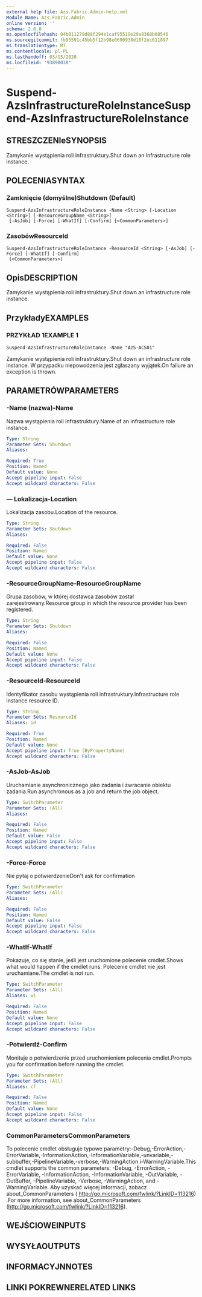 ```yaml
---
external help file: Azs.Fabric.Admin-help.xml
Module Name: Azs.Fabric.Admin
online version: ''
schema: 2.0.0
ms.openlocfilehash: 04b011279d88f294e1caf95519e29a8368b08546
ms.sourcegitcommit: fb95591c45bb5f12b98e0690938d18f2ec611897
ms.translationtype: MT
ms.contentlocale: pl-PL
ms.lasthandoff: 03/15/2020
ms.locfileid: "93890038"
---
```

# <span data-ttu-id="dccb2-101">Suspend-AzsInfrastructureRoleInstance</span><span class="sxs-lookup"><span data-stu-id="dccb2-101">Suspend-AzsInfrastructureRoleInstance</span></span>

## <span data-ttu-id="dccb2-102">STRESZCZENIe</span><span class="sxs-lookup"><span data-stu-id="dccb2-102">SYNOPSIS</span></span>
<span data-ttu-id="dccb2-103">Zamykanie wystąpienia roli infrastruktury.</span><span class="sxs-lookup"><span data-stu-id="dccb2-103">Shut down an infrastructure role instance.</span></span>

## <span data-ttu-id="dccb2-104">POLECENIA</span><span class="sxs-lookup"><span data-stu-id="dccb2-104">SYNTAX</span></span>

### <span data-ttu-id="dccb2-105">Zamknięcie (domyślne)</span><span class="sxs-lookup"><span data-stu-id="dccb2-105">Shutdown (Default)</span></span>
```
Suspend-AzsInfrastructureRoleInstance -Name <String> [-Location <String>] [-ResourceGroupName <String>]
 [-AsJob] [-Force] [-WhatIf] [-Confirm] [<CommonParameters>]
```

### <span data-ttu-id="dccb2-106">Zasobów</span><span class="sxs-lookup"><span data-stu-id="dccb2-106">ResourceId</span></span>
```
Suspend-AzsInfrastructureRoleInstance -ResourceId <String> [-AsJob] [-Force] [-WhatIf] [-Confirm]
 [<CommonParameters>]
```

## <span data-ttu-id="dccb2-107">Opis</span><span class="sxs-lookup"><span data-stu-id="dccb2-107">DESCRIPTION</span></span>
<span data-ttu-id="dccb2-108">Zamykanie wystąpienia roli infrastruktury.</span><span class="sxs-lookup"><span data-stu-id="dccb2-108">Shut down an infrastructure role instance.</span></span>

## <span data-ttu-id="dccb2-109">Przykłady</span><span class="sxs-lookup"><span data-stu-id="dccb2-109">EXAMPLES</span></span>

### <span data-ttu-id="dccb2-110">PRZYKŁAD 1</span><span class="sxs-lookup"><span data-stu-id="dccb2-110">EXAMPLE 1</span></span>
```
Suspend-AzsInfrastructureRoleInstance -Name "AzS-ACS01"
```

<span data-ttu-id="dccb2-111">Zamykanie wystąpienia roli infrastruktury.</span><span class="sxs-lookup"><span data-stu-id="dccb2-111">Shut down an infrastructure role instance.</span></span>
<span data-ttu-id="dccb2-112">W przypadku niepowodzenia jest zgłaszany wyjątek.</span><span class="sxs-lookup"><span data-stu-id="dccb2-112">On failure an exception is thrown.</span></span>

## <span data-ttu-id="dccb2-113">PARAMETRÓW</span><span class="sxs-lookup"><span data-stu-id="dccb2-113">PARAMETERS</span></span>

### <span data-ttu-id="dccb2-114">-Name (nazwa)</span><span class="sxs-lookup"><span data-stu-id="dccb2-114">-Name</span></span>
<span data-ttu-id="dccb2-115">Nazwa wystąpienia roli infrastruktury.</span><span class="sxs-lookup"><span data-stu-id="dccb2-115">Name of an infrastructure role instance.</span></span>

```yaml
Type: String
Parameter Sets: Shutdown
Aliases:

Required: True
Position: Named
Default value: None
Accept pipeline input: False
Accept wildcard characters: False
```

### <span data-ttu-id="dccb2-116">— Lokalizacja</span><span class="sxs-lookup"><span data-stu-id="dccb2-116">-Location</span></span>
<span data-ttu-id="dccb2-117">Lokalizacja zasobu.</span><span class="sxs-lookup"><span data-stu-id="dccb2-117">Location of the resource.</span></span>

```yaml
Type: String
Parameter Sets: Shutdown
Aliases:

Required: False
Position: Named
Default value: None
Accept pipeline input: False
Accept wildcard characters: False
```

### <span data-ttu-id="dccb2-118">-ResourceGroupName</span><span class="sxs-lookup"><span data-stu-id="dccb2-118">-ResourceGroupName</span></span>
<span data-ttu-id="dccb2-119">Grupa zasobów, w której dostawca zasobów został zarejestrowany.</span><span class="sxs-lookup"><span data-stu-id="dccb2-119">Resource group in which the resource provider has been registered.</span></span>

```yaml
Type: String
Parameter Sets: Shutdown
Aliases:

Required: False
Position: Named
Default value: None
Accept pipeline input: False
Accept wildcard characters: False
```

### <span data-ttu-id="dccb2-120">-ResourceId</span><span class="sxs-lookup"><span data-stu-id="dccb2-120">-ResourceId</span></span>
<span data-ttu-id="dccb2-121">Identyfikator zasobu wystąpienia roli infrastruktury.</span><span class="sxs-lookup"><span data-stu-id="dccb2-121">Infrastructure role instance resource ID.</span></span>

```yaml
Type: String
Parameter Sets: ResourceId
Aliases: id

Required: True
Position: Named
Default value: None
Accept pipeline input: True (ByPropertyName)
Accept wildcard characters: False
```

### <span data-ttu-id="dccb2-122">-AsJob</span><span class="sxs-lookup"><span data-stu-id="dccb2-122">-AsJob</span></span>
<span data-ttu-id="dccb2-123">Uruchamianie asynchronicznego jako zadania i zwracanie obiektu zadania.</span><span class="sxs-lookup"><span data-stu-id="dccb2-123">Run asynchronous as a job and return the job object.</span></span>

```yaml
Type: SwitchParameter
Parameter Sets: (All)
Aliases:

Required: False
Position: Named
Default value: False
Accept pipeline input: False
Accept wildcard characters: False
```

### <span data-ttu-id="dccb2-124">-Force</span><span class="sxs-lookup"><span data-stu-id="dccb2-124">-Force</span></span>
<span data-ttu-id="dccb2-125">Nie pytaj o potwierdzenie</span><span class="sxs-lookup"><span data-stu-id="dccb2-125">Don't ask for confirmation</span></span>

```yaml
Type: SwitchParameter
Parameter Sets: (All)
Aliases:

Required: False
Position: Named
Default value: False
Accept pipeline input: False
Accept wildcard characters: False
```

### <span data-ttu-id="dccb2-126">-WhatIf</span><span class="sxs-lookup"><span data-stu-id="dccb2-126">-WhatIf</span></span>
<span data-ttu-id="dccb2-127">Pokazuje, co się stanie, jeśli jest uruchomione polecenie cmdlet.</span><span class="sxs-lookup"><span data-stu-id="dccb2-127">Shows what would happen if the cmdlet runs.</span></span>
<span data-ttu-id="dccb2-128">Polecenie cmdlet nie jest uruchamiane.</span><span class="sxs-lookup"><span data-stu-id="dccb2-128">The cmdlet is not run.</span></span>

```yaml
Type: SwitchParameter
Parameter Sets: (All)
Aliases: wi

Required: False
Position: Named
Default value: None
Accept pipeline input: False
Accept wildcard characters: False
```

### <span data-ttu-id="dccb2-129">-Potwierdź</span><span class="sxs-lookup"><span data-stu-id="dccb2-129">-Confirm</span></span>
<span data-ttu-id="dccb2-130">Monituje o potwierdzenie przed uruchomieniem polecenia cmdlet.</span><span class="sxs-lookup"><span data-stu-id="dccb2-130">Prompts you for confirmation before running the cmdlet.</span></span>

```yaml
Type: SwitchParameter
Parameter Sets: (All)
Aliases: cf

Required: False
Position: Named
Default value: None
Accept pipeline input: False
Accept wildcard characters: False
```

### <span data-ttu-id="dccb2-131">CommonParameters</span><span class="sxs-lookup"><span data-stu-id="dccb2-131">CommonParameters</span></span>
<span data-ttu-id="dccb2-132">To polecenie cmdlet obsługuje typowe parametry:-Debug,-ErrorAction,-ErrorVariable,-InformationAction,-InformationVariable,-unvariable,-subbuffer,-PipelineVariable,-verbose,-WarningAction i-WarningVariable.</span><span class="sxs-lookup"><span data-stu-id="dccb2-132">This cmdlet supports the common parameters: -Debug, -ErrorAction, -ErrorVariable, -InformationAction, -InformationVariable, -OutVariable, -OutBuffer, -PipelineVariable, -Verbose, -WarningAction, and -WarningVariable.</span></span> <span data-ttu-id="dccb2-133">Aby uzyskać więcej informacji, zobacz about_CommonParameters ( http://go.microsoft.com/fwlink/?LinkID=113216) .</span><span class="sxs-lookup"><span data-stu-id="dccb2-133">For more information, see about_CommonParameters (http://go.microsoft.com/fwlink/?LinkID=113216).</span></span>

## <span data-ttu-id="dccb2-134">WEJŚCIOWE</span><span class="sxs-lookup"><span data-stu-id="dccb2-134">INPUTS</span></span>

## <span data-ttu-id="dccb2-135">WYSYŁA</span><span class="sxs-lookup"><span data-stu-id="dccb2-135">OUTPUTS</span></span>

## <span data-ttu-id="dccb2-136">INFORMACYJN</span><span class="sxs-lookup"><span data-stu-id="dccb2-136">NOTES</span></span>

## <span data-ttu-id="dccb2-137">LINKI POKREWNE</span><span class="sxs-lookup"><span data-stu-id="dccb2-137">RELATED LINKS</span></span>

